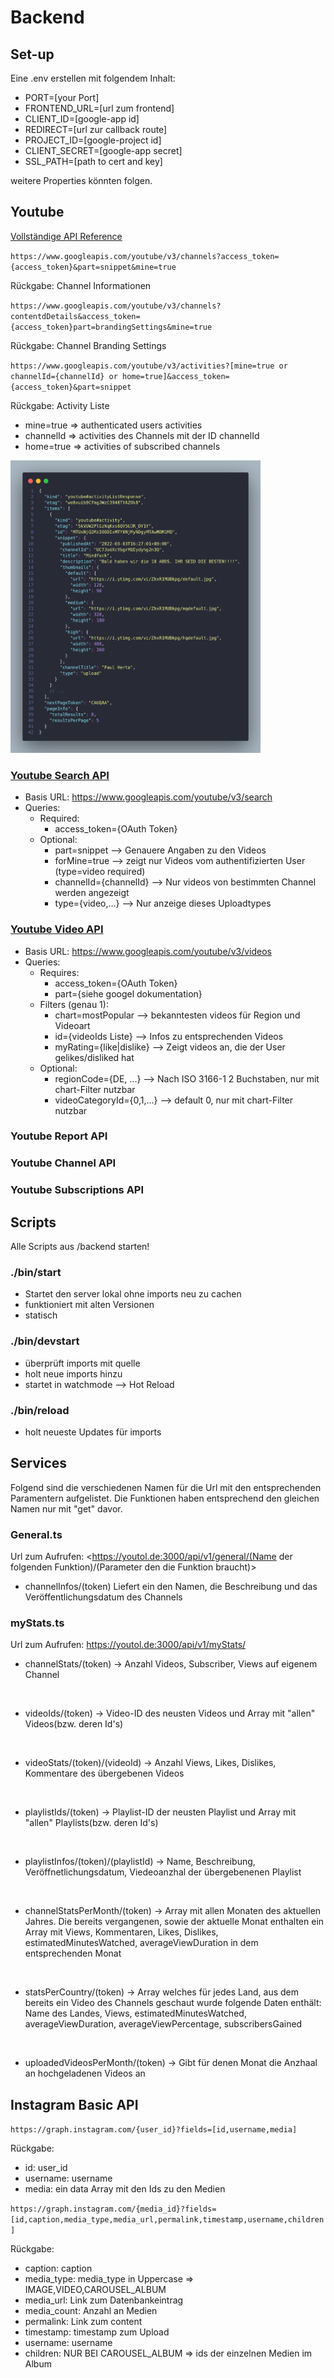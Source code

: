 # Backend

## Set-up

Eine .env erstellen mit folgendem Inhalt:

- PORT=[your Port]
- FRONTEND_URL=[url zum frontend]
- CLIENT_ID=[google-app id]
- REDIRECT=[url zur callback route]
- PROJECT_ID=[google-project id]
- CLIENT_SECRET=[google-app secret]
- SSL_PATH=[path to cert and key]

weitere Properties könnten folgen.

## Youtube  

[Vollständige API Reference](https://developers.google.com/youtube/v3/docs)

`https://www.googleapis.com/youtube/v3/channels?access_token={access_token}&part=snippet&mine=true`

Rückgabe: Channel Informationen

`https://www.googleapis.com/youtube/v3/channels?contentdDetails&access_token={access_token}part=brandingSettings&mine=true`

Rückgabe: Channel Branding Settings

`https://www.googleapis.com/youtube/v3/activities?[mine=true or channelId={channelId} or home=true]&access_token={access_token}&part=snippet`

Rückgabe: Activity Liste

- mine=true => authenticated users activities
- channelId => activities des Channels mit der ID channelId
- home=true => activities of subscribed channels

<img src="code.png" alt="example response" style="width:400px;"/>

### [Youtube Search API](https://developers.google.com/youtube/v3/docs/search/list)

- Basis URL: <https://www.googleapis.com/youtube/v3/search>
- Queries:
  - Required:
    - access_token={OAuth Token}
  - Optional:
    - part=snippet --> Genauere Angaben zu den Videos
    - forMine=true --> zeigt nur Videos vom authentifizierten User (type=video required)
    - channelId={channelId} --> Nur videos von bestimmten Channel werden angezeigt
    - type={video,...} --> Nur anzeige dieses Uploadtypes

### [Youtube Video API](https://developers.google.com/youtube/v3/docs/videos/list)

- Basis URL: <https://www.googleapis.com/youtube/v3/videos>
- Queries:
  - Requires:
    - access_token={OAuth Token}
    - part={siehe googel dokumentation}
  - Filters (genau 1):
    - chart=mostPopular --> bekanntesten videos für Region und Videoart
    - id={videoIds Liste} --> Infos zu entsprechenden Videos
    - myRating={like|dislike} --> Zeigt videos an, die der User gelikes/disliked hat
  - Optional:
    - regionCode={DE, ...} --> Nach ISO 3166-1 2 Buchstaben, nur mit chart-Filter nutzbar
    - videoCategoryId={0,1,...} --> default 0, nur mit chart-Filter nutzbar

### Youtube Report API

### Youtube Channel API

### Youtube Subscriptions API

## Scripts

Alle Scripts aus /backend starten!

### ./bin/start

- Startet den server lokal ohne imports neu zu cachen
- funktioniert mit alten Versionen
- statisch

### ./bin/devstart

- überprüft imports mit quelle
- holt neue imports hinzu
- startet in watchmode --> Hot Reload

### ./bin/reload

- holt neueste Updates für imports

## Services

Folgend sind die verschiedenen Namen für die Url mit den entsprechenden Paramentern aufgelistet. Die Funktionen haben entsprechend den gleichen Namen nur mit "get" davor.

### General.ts

Url zum Aufrufen: <https://youtol.de:3000/api/v1/general/(Name der folgenden Funktion)/(Parameter den die Funktion braucht)>
</br>

- channelInfos/(token) Liefert ein den Namen, die Beschreibung und das Veröffentlichungsdatum des Channels

### myStats.ts

Url zum Aufrufen: <https://youtol.de:3000/api/v1/myStats/>
</br>

- channelStats/(token) -> Anzahl Videos, Subscriber, Views auf eigenem Channel
</br>

- videoIds/(token) -> Video-ID des neusten Videos und Array mit "allen" Videos(bzw. deren Id's)
<br/>

- videoStats/(token)/(videoId) -> Anzahl Views, Likes, Dislikes, Kommentare des übergebenen Videos
<br/>

- playlistIds/(token) -> Playlist-ID der neusten Playlist und Array mit "allen" Playlists(bzw. deren Id's)
<br/>

- playlistInfos/(token)/(playlistId) -> Name, Beschreibung, Veröffnetlichungsdatum, Viedeoanzhal der übergebenenen Playlist
<br/>

- channelStatsPerMonth/(token) -> Array mit allen Monaten des aktuellen Jahres. Die bereits vergangenen, sowie der aktuelle Monat enthalten ein Array mit Views, Kommentaren, Likes, Dislikes, estimatedMinutesWatched, averageViewDuration in dem entsprechenden Monat
<br/>

- statsPerCountry/(token) -> Array welches für jedes Land, aus dem bereits ein Video des Channels geschaut wurde  folgende Daten enthält: Name des Landes, Views, estimatedMinutesWatched, averageViewDuration, averageViewPercentage, subscribersGained
<br/>

- uploadedVideosPerMonth/(token) -> Gibt für denen Monat die Anzhaal an hochgeladenen Videos an

## Instagram Basic API

`https://graph.instagram.com/{user_id}?fields=[id,username,media]`

Rückgabe:

- id: user_id
- username: username
- media: ein data Array mit den Ids zu den Medien

`https://graph.instagram.com/{media_id}?fields=[id,caption,media_type,media_url,permalink,timestamp,username,children]`

Rückgabe:

- caption: caption
- media_type: media_type in Uppercase => IMAGE,VIDEO,CAROUSEL_ALBUM
- media_url: Link zum Datenbankeintrag
- media_count: Anzahl an Medien
- permalink: Link zum content
- timestamp: timestamp zum Upload
- username: username
- children: NUR BEI CAROUSEL_ALBUM => ids der einzelnen Medien im Album